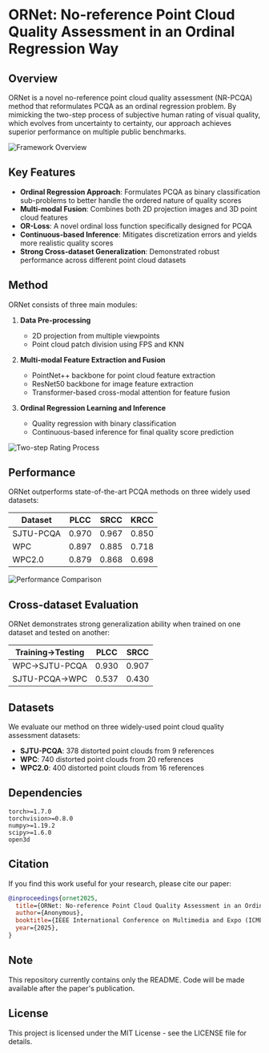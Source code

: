 # ORNet: No-reference Point Cloud Quality Assessment in an Ordinal Regression Way

## Overview

ORNet is a novel no-reference point cloud quality assessment (NR-PCQA) method that reformulates PCQA as an ordinal regression problem. By mimicking the two-step process of subjective human rating of visual quality, which evolves from uncertainty to certainty, our approach achieves superior performance on multiple public benchmarks.

<!-- Insert framework figure here -->
![Framework Overview](path/to/framework_figure.png)

## Key Features

- **Ordinal Regression Approach**: Formulates PCQA as binary classification sub-problems to better handle the ordered nature of quality scores
- **Multi-modal Fusion**: Combines both 2D projection images and 3D point cloud features
- **OR-Loss**: A novel ordinal loss function specifically designed for PCQA
- **Continuous-based Inference**: Mitigates discretization errors and yields more realistic quality scores
- **Strong Cross-dataset Generalization**: Demonstrated robust performance across different point cloud datasets

## Method

ORNet consists of three main modules:

1. **Data Pre-processing**
   - 2D projection from multiple viewpoints
   - Point cloud patch division using FPS and KNN

2. **Multi-modal Feature Extraction and Fusion**
   - PointNet++ backbone for point cloud feature extraction
   - ResNet50 backbone for image feature extraction
   - Transformer-based cross-modal attention for feature fusion

3. **Ordinal Regression Learning and Inference**
   - Quality regression with binary classification
   - Continuous-based inference for final quality score prediction

<!-- Insert two-step rating process figure here -->
![Two-step Rating Process](path/to/rating_process_figure.png)

## Performance

ORNet outperforms state-of-the-art PCQA methods on three widely used datasets:

| Dataset | PLCC | SRCC | KRCC |
|---------|------|------|------|
| SJTU-PCQA | 0.970 | 0.967 | 0.850 |
| WPC | 0.897 | 0.885 | 0.718 |
| WPC2.0 | 0.879 | 0.868 | 0.698 |

<!-- Insert performance comparison figure here if desired -->
![Performance Comparison](path/to/performance_figure.png)

## Cross-dataset Evaluation

ORNet demonstrates strong generalization ability when trained on one dataset and tested on another:

| Training→Testing | PLCC | SRCC |
|------------------|------|------|
| WPC→SJTU-PCQA | 0.930 | 0.907 |
| SJTU-PCQA→WPC | 0.537 | 0.430 |

## Datasets

We evaluate our method on three widely-used point cloud quality assessment datasets:
- **SJTU-PCQA**: 378 distorted point clouds from 9 references
- **WPC**: 740 distorted point clouds from 20 references
- **WPC2.0**: 400 distorted point clouds from 16 references

## Dependencies

```
torch>=1.7.0
torchvision>=0.8.0
numpy>=1.19.2
scipy>=1.6.0
open3d
```

## Citation

If you find this work useful for your research, please cite our paper:

```bibtex
@inproceedings{ornet2025,
  title={ORNet: No-reference Point Cloud Quality Assessment in an Ordinal Regression Way},
  author={Anonymous},
  booktitle={IEEE International Conference on Multimedia and Expo (ICME)},
  year={2025},
}
```

## Note

This repository currently contains only the README. Code will be made available after the paper's publication.

## License

This project is licensed under the MIT License - see the LICENSE file for details.

